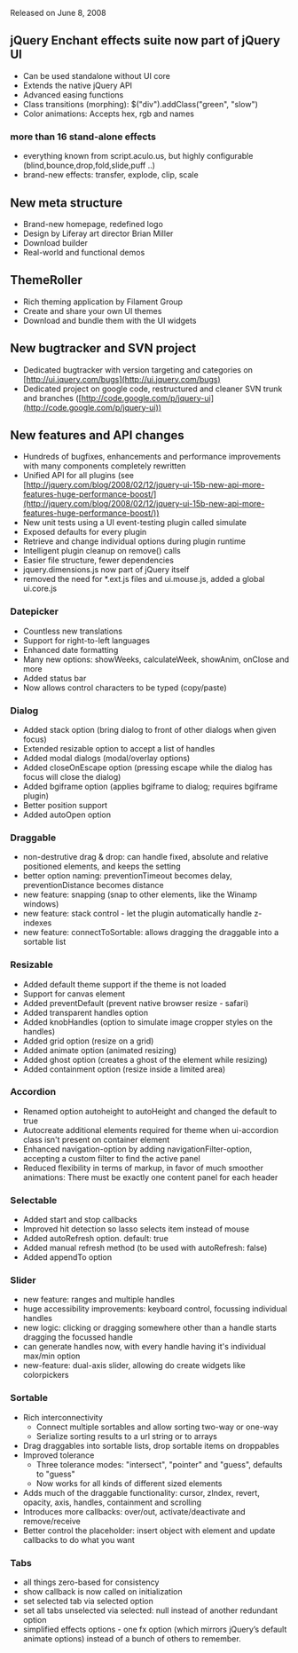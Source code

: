 <script>{
	"title": "jQuery UI 1.5.0 Changelog"
}</script>

Released on June 8, 2008

## jQuery Enchant effects suite now part of jQuery UI

* Can be used standalone without UI core
* Extends the native jQuery API
* Advanced easing functions
* Class transitions (morphing): $("div").addClass("green", "slow")
* Color animations: Accepts hex, rgb and names

### more than 16 stand-alone effects

* everything known from script.aculo.us, but highly configurable (blind,bounce,drop,fold,slide,puff ..)
* brand-new effects: transfer, explode, clip, scale

## New meta structure

* Brand-new homepage, redefined logo
* Design by Liferay art director Brian Miller
* Download builder
* Real-world and functional demos

## ThemeRoller

* Rich theming application by Filament Group
* Create and share your own UI themes
* Download and bundle them with the UI widgets

## New bugtracker and SVN project

* Dedicated bugtracker with version targeting and categories on [http://ui.jquery.com/bugs](http://ui.jquery.com/bugs)
* Dedicated project on google code, restructured and cleaner SVN trunk and branches ([http://code.google.com/p/jquery-ui](http://code.google.com/p/jquery-ui))

## New features and API changes
* Hundreds of bugfixes, enhancements and performance improvements with many components completely rewritten
* Unified API for all plugins (see [http://jquery.com/blog/2008/02/12/jquery-ui-15b-new-api-more-features-huge-performance-boost/](http://jquery.com/blog/2008/02/12/jquery-ui-15b-new-api-more-features-huge-performance-boost/))
* New unit tests using a UI event-testing plugin called simulate
* Exposed defaults for every plugin
* Retrieve and change individual options during plugin runtime
* Intelligent plugin cleanup on remove() calls
* Easier file structure, fewer dependencies
* jquery.dimensions.js now part of jQuery itself
* removed the need for \*.ext.js files and ui.mouse.js, added a global ui.core.js

### Datepicker

* Countless new translations
* Support for right-to-left languages
* Enhanced date formatting
* Many new options: showWeeks, calculateWeek, showAnim, onClose and more
* Added status bar
* Now allows control characters to be typed (copy/paste)

### Dialog

* Added stack option (bring dialog to front of other dialogs when given focus)
* Extended resizable option to accept a list of handles
* Added modal dialogs (modal/overlay options)
* Added closeOnEscape option (pressing escape while the dialog has focus will close the dialog)
* Added bgiframe option (applies bgiframe to dialog; requires bgiframe plugin)
* Better position support
* Added autoOpen option

### Draggable

* non-destrutive drag & drop: can handle fixed, absolute and relative positioned elements, and keeps the setting
* better option naming: preventionTimeout becomes delay, preventionDistance becomes distance
* new feature: snapping (snap to other elements, like the Winamp windows)
* new feature: stack control - let the plugin automatically handle z-indexes
* new feature: connectToSortable: allows dragging the draggable into a sortable list

### Resizable

* Added default theme support if the theme is not loaded
* Support for canvas element
* Added preventDefault (prevent native browser resize - safari)
* Added transparent handles option
* Added knobHandles (option to simulate image cropper styles on the handles)
* Added grid option (resize on a grid)
* Added animate option (animated resizing)
* Added ghost option (creates a ghost of the element while resizing)
* Added containment option (resize inside a limited area)

### Accordion

* Renamed option autoheight to autoHeight and changed the default to true
* Autocreate additional elements required for theme when ui-accordion class isn't present on container element
* Enhanced navigation-option by adding navigationFilter-option, accepting a custom filter to find the active panel
* Reduced flexibility in terms of markup, in favor of much smoother animations: There must be exactly one content panel for each header

### Selectable

* Added start and stop callbacks
* Improved hit detection so lasso selects item instead of mouse
* Added autoRefresh option. default: true
* Added manual refresh method (to be used with autoRefresh: false)
* Added appendTo option

### Slider

* new feature: ranges and multiple handles
* huge accessibility improvements: keyboard control, focussing individual handles
* new logic: clicking or dragging somewhere other than a handle starts dragging the focussed handle
* can generate handles now, with every handle having it's individual max/min option
* new-feature: dual-axis slider, allowing do create widgets like colorpickers

### Sortable

* Rich interconnectivity
    * Connect multiple sortables and allow sorting two-way or one-way
    * Serialize sorting results to a url string or to arrays
* Drag draggables into sortable lists, drop sortable items on droppables
* Improved tolerance
    * Three tolerance modes: "intersect", "pointer" and "guess", defaults to "guess"
    * Now works for all kinds of different sized elements
* Adds much of the draggable functionality: cursor, zIndex, revert, opacity, axis, handles, containment and scrolling
* Introduces more callbacks: over/out, activate/deactivate and remove/receive
* Better control the placeholder: insert object with element and update callbacks to do what you want

### Tabs

* all things zero-based for consistency
* show callback is now called on initialization
* set selected tab via selected option
* set all tabs unselected via selected: null instead of another redundant option
* simplified effects options - one fx option (which mirrors jQuery’s default animate options) instead of a bunch of others to remember.
